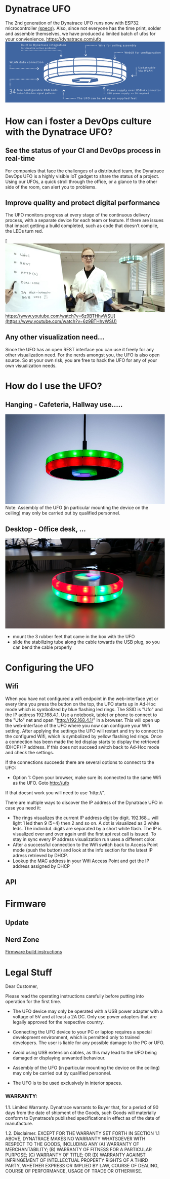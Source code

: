 # Dynatrace UFO
The 2nd generation of the Dynatrace UFO runs now with ESP32 microcontroller [(specs)](doc/SPECS.md). Also, since not everyone has the time print, solder and assemble themselves, we have produced a limited batch of ufos for your convienience. [https://dynatrace.com/ufo
![](ufofeatures.png)](https://dynatrace.com/ufo)

# How can i foster a DevOps culture with the Dynatrace UFO?
## See the status of your CI and DevOps process in real-time
For companies that face the challenges of a distributed team, the Dynatrace DevOps UFO is a highly visible IoT gadget to share the status of a project. Using our UFOs, a quick stroll through the office, or a glance to the other side of the room, can alert you to problems.
## Improve quality and protect digital performance
The UFO monitors progress at every stage of the continuous delivery process, with a separate device for each team or feature. If there are issues that impact getting a build completed, such as code that doesn’t compile, the LEDs turn red.


[![ufo builds devops culture](ufobuildsdevopsculture.jpg) https://www.youtube.com/watch?v=6z9BTHhvWSU](https://www.youtube.com/watch?v=6z9BTHhvWSU)

## Any other visualization need...
Since the UFO has an open REST interface you can use it freely for any other visualization need. For the nerds amongst you, the UFO is also open source. So at your own risk, you are free to hack the UFO for any of your own visualization needs. 

# How do I use the UFO?
## Hanging - Cafeteria, Hallway use.....
![ufo hanging](ufohanging.jpg)
Note: Assembly of the UFO (in particular mounting the device on the ceiling) may only be carried out by qualified personnel. 

## Desktop - Office desk, ...
![ufo on desktop](ufodesktop.jpg)
* mount the 3 rubber feet that came in the box with the UFO
* slide the stabilizing tube along the cable towards the USB plug, so you can bend the cable properly

# Configuring the UFO

## Wifi
When you have not configured a wifi endpoint in the web-interface yet or every time you press the button on the top, the UFO starts up in Ad-Hoc mode which is symbolized by blue flashing led rings. The SSID is "Ufo" and the IP address 192.168.4.1. Use a notebook, tablet or phone to connect to the "Ufo" net and open "http://192.168.4.1/" in a browser. This will open up the web-interface of the UFO where you now can configure your Wifi setting. After applying the settings the UFO will restart and try to connect to the configured Wifi, which is symbolized by yellow flashing led rings. Once a connection has been made the led display starts to display the retrieved (DHCP) IP address. If this does not succeed switch back to Ad-Hoc mode and check the settings.

If the connections succeeds there are several options to connect to the UFO:
* Option 1: Open your browser, make sure its connected to the same Wifi as the UFO. Goto <a href="http://ufo">http://ufo</a>

If that doesnt work you will need to use 'http://<ipaddress>'.

There are multiple ways to discover the IP address of the Dynatrace UFO in case you need it:
* The rings visualizes the current IP address digit by digit. 192.168... will light 1 led then 9 (5+4)	then 2 and so on. A dot is visualized as 3 white leds. The individuL digits are separated by a short white flash. The IP is visualized over and over again until the first api rest call is issued. To stay in sync every IP address visualization run uses a different color.
* After a successful connection to the Wifi switch back to Access Point mode (push the button) and look at the info section for the latest IP adress retrieved by DHCP.
* Lookup the MAC address in your Wifi Access Point and get the IP address assigned by DHCP

## API

# Firmware

## Update

## Nerd Zone
[Firmware build instructions](doc/BUILD.md)


# Legal Stuff

Dear Customer,


Please read the operating instructions carefully before putting into operation for the first time.

* The UFO device may only be operated with a USB power adapter with a voltage of 5V and at least a 2A DC. Only use power adapters that are legally approved for the respective country.

* Connecting the UFO device to your PC or laptop requires a special development environment, which is permitted only to trained developers. The user is liable for any possible damage to the PC or UFO.

* Avoid using USB extension cables, as this may lead to the UFO being damaged or displaying unwanted behaviour.

* Assembly of the UFO (in particular mounting the device on the ceiling) may only be carried out by qualified personnel.

* The UFO is to be used exclusively in interior spaces.

### WARRANTY:

1.1. Limited Warranty. Dynatrace warrants to Buyer that, for a period of 90 days from the date of shipment of the Goods, such Goods will materially conform to Dynatrace’s published specifications in effect as of the date of manufacture.

1.2. Disclaimer. EXCEPT FOR THE WARRANTY SET FORTH IN SECTION 1.1 ABOVE, DYNATRACE MAKES NO WARRANTY WHATSOEVER WITH RESPECT TO THE GOODS, INCLUDING ANY (A) WARRANTY OF MERCHANTABILITY; (B) WARRANTY OF FITNESS FOR A PARTICULAR PURPOSE; (C) WARRANTY OF TITLE; OR (D) WARRANTY AGAINST INFRINGEMENT OF INTELLECTUAL PROPERTY RIGHTS OF A THIRD PARTY, WHETHER EXPRESS OR IMPLIED BY LAW, COURSE OF DEALING, COURSE OF PERFORMANCE, USAGE OF TRADE OR OTHERWISE.




